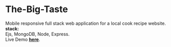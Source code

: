 ﻿# The-Big-Taste

Mobile responsive full stack web application for a local cook recipe website.
<b>stack:</b>  
Ejs, MongoDB, Node, Express.  
Live Demo <b><a href="https://thebigtaste.herokuapp.com/">here</a></b>.
